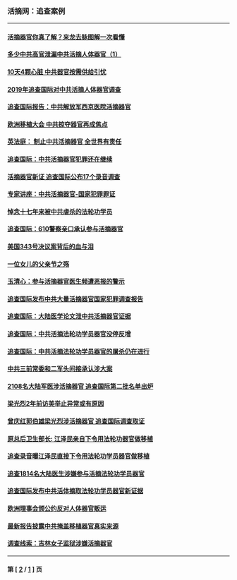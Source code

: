 ### 活摘网：追查案例
---
#### [活摘器官你真了解？来龙去脉图解一次看懂](../../pages/nf5880/n13013820.md?07090430) 
#### [多少中共高官泄漏中共活摘人体器官（1）](../../pages/nf5880/n12671234.md?07090430) 
#### [10天4颗心脏 中共器官按需供给引忧](../../pages/nf5880/n12326366.md?07090430) 
#### [2019年追查国际对中共活摘人体器官调查](../../pages/nf5880/n11917733.md?07090430) 
#### [追查国际报告：中共解放军西京医院活摘器官](../../pages/nf5880/n11838359.md?07090430) 
#### [欧洲移植大会 中共掠夺器官再成焦点](../../pages/nf5880/n11538883.md?07090430) 
#### [英法庭： 制止中共活摘器官 全世界有责任](../../pages/nf5880/n11330691.md?07090430) 
#### [追查国际：中共活摘器官犯罪还在继续](../../pages/nf5880/n11218301.md?07090430) 
#### [活摘器官新证 追查国际公布17个录音调查](../../pages/nf5880/n10897744.md?07090430) 
#### [专家讲座：中共活摘器官-国家犯罪罪证](../../pages/nf5880/n8828153.md?07090430) 
#### [悼念十七年来被中共虐杀的法轮功学员](../../pages/nf5880/n8124823.md?07090430) 
#### [追查国际：610警察亲口承认参与活摘器官](../../pages/nf5880/n8109067.md?07090430) 
#### [美国343号决议案背后的血与泪](../../pages/nf5880/n8020684.md?07090430) 
#### [一位女儿的父亲节之殇](../../pages/nf5880/n8014122.md?07090430) 
#### [玉清心：参与活摘器官医生频遭恶报的警示](../../pages/nf5880/n4637546.md?07090430) 
#### [追查国际发布中共大量活摘器官国家犯罪调查报告](../../pages/nf5880/n4613428.md?07090430) 
#### [追查国际：大陆医学论文泄中共活摘器官证据](../../pages/nf5880/n4608794.md?07090430) 
#### [追查国际：中共活摘法轮功学员器官没停反增](../../pages/nf5880/n4584075.md?07090430) 
#### [追查国际：中共活摘法轮功学员器官的屠杀仍在进行](../../pages/nf5880/n4299154.md?07090430) 
#### [中共三前常委和二军头间接承认涉大案](../../pages/nf5880/n4286244.md?07090430) 
#### [2108名大陆军医涉活摘器官 追查国际第二批名单出炉](../../pages/nf5880/n4284769.md?07090430) 
#### [梁光烈2年前访美举止异常或有原因](../../pages/nf5880/n4279686.md?07090430) 
#### [曾庆红郭伯雄梁光烈涉活摘器官 追查国际调查取证](../../pages/nf5880/n4278462.md?07090430) 
#### [原总后卫生部长: 江泽民亲自下令用法轮功器官做移植](../../pages/nf5880/n4263864.md?07090430) 
#### [追查录音曝江泽民直接下令用法轮功学员器官做移植](../../pages/nf5880/n4261268.md?07090430) 
#### [追查1814名大陆医生涉嫌参与活摘法轮功学员器官](../../pages/nf5880/n4259055.md?07090430) 
#### [追查国际发布中共活体摘取法轮功学员器官新证据](../../pages/nf5880/n4258255.md?07090430) 
#### [欧洲理事会颁公约反对人体器官贩运](../../pages/nf5880/n4206955.md?07090430) 
#### [最新报告披露中共掩盖移植器官真实来源](../../pages/nf5880/n4140084.md?07090430) 
#### [调查线索：吉林女子监狱涉嫌活摘器官](../../pages/nf5880/n4044366.md?07090430) 

---
#### 第 [ [2](./2.md?07090430) / [1](./1.md?07090430) ] 页
